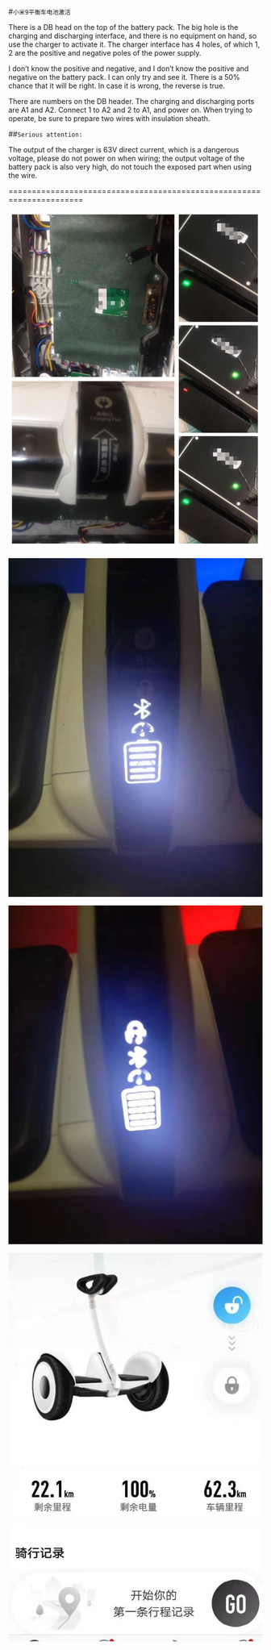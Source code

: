 #`小米9平衡车电池激活`

There is a DB head on the top of the battery pack. The big hole is the charging and discharging interface, and there is no equipment on hand, so use the charger to activate it. The charger interface has 4 holes, of which 1, 2 are the positive and negative poles of the power supply.

I don’t know the positive and negative, and I don’t know the positive and negative on the battery pack. I can only try and see it. There is a 50% chance that it will be right. In case it is wrong, the reverse is true.

There are numbers on the DB header. The charging and discharging ports are A1 and A2. Connect 1 to A2 and 2 to A1, and power on. When trying to operate, be sure to prepare two wires with insulation sheath.

 ##`Serious attention:`

The output of the charger is 63V direct current, which is a dangerous voltage, please do not power on when wiring; the output voltage of the battery pack is also very high, do not touch the exposed part when using the wire.

======================================================================

![图片](https://github.com/PoisonWxyz/Docs/blob/6b82b52d23b4ded812c851503bfd38756b4b8877/Images/xiaomi9_1.jpg)

![图片](https://github.com/PoisonWxyz/Docs/blob/6b82b52d23b4ded812c851503bfd38756b4b8877/Images/xiaomi9_2.jpg)

![图片](https://github.com/PoisonWxyz/Docs/blob/6b82b52d23b4ded812c851503bfd38756b4b8877/Images/xiaomi9_3.jpg)

![图片](https://github.com/PoisonWxyz/Docs/blob/6b82b52d23b4ded812c851503bfd38756b4b8877/Images/xiaomi9_4.jpg)
